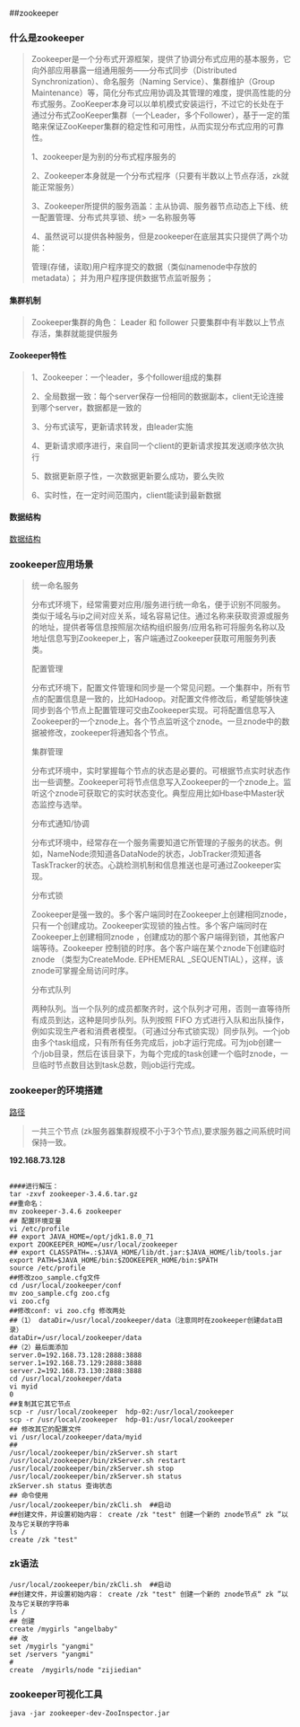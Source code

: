 ##zookeeper

### 什么是zookeeper

>Zookeeper是一个分布式开源框架，提供了协调分布式应用的基本服务，它向外部应用暴露一组通用服务——分布式同步（Distributed Synchronization）、命名服务（Naming Service）、集群维护（Group Maintenance）等，简化分布式应用协调及其管理的难度，提供高性能的分布式服务。ZooKeeper本身可以以单机模式安装运行，不过它的长处在于通过分布式ZooKeeper集群（一个Leader，多个Follower），基于一定的策略来保证ZooKeeper集群的稳定性和可用性，从而实现分布式应用的可靠性。
>
>1、zookeeper是为别的分布式程序服务的
>
>2、Zookeeper本身就是一个分布式程序（只要有半数以上节点存活，zk就能正常服务）
>
>3、Zookeeper所提供的服务涵盖：主从协调、服务器节点动态上下线、统一配置管理、分布式共享锁、统> 一名称服务等
>
>4、虽然说可以提供各种服务，但是zookeeper在底层其实只提供了两个功能：
>
>管理(存储，读取)用户程序提交的数据（类似namenode中存放的metadata）； 
> 并为用户程序提供数据节点监听服务；

#### 集群机制

>Zookeeper集群的角色： Leader 和 follower 
> 只要集群中有半数以上节点存活，集群就能提供服务

#### Zookeeper特性

>1、Zookeeper：一个leader，多个follower组成的集群
>
>2、全局数据一致：每个server保存一份相同的数据副本，client无论连接到哪个server，数据都是一致的
>
>3、分布式读写，更新请求转发，由leader实施
>
>4、更新请求顺序进行，来自同一个client的更新请求按其发送顺序依次执行
>
>5、数据更新原子性，一次数据更新要么成功，要么失败
>
>6、实时性，在一定时间范围内，client能读到最新数据

#### 数据结构

[数据结构](https://www.cnblogs.com/xums/p/7074008.html)

### zookeeper应用场景

>统一命名服务
>
>​    分布式环境下，经常需要对应用/服务进行统一命名，便于识别不同服务。类似于域名与ip之间对应关系，域名容易记住。通过名称来获取资源或服务的地址，提供者等信息按照层次结构组织服务/应用名称可将服务名称以及地址信息写到Zookeeper上，客户端通过Zookeeper获取可用服务列表类。
>
>配置管理
>
>​    分布式环境下，配置文件管理和同步是一个常见问题。一个集群中，所有节点的配置信息是一致的，比如Hadoop。对配置文件修改后，希望能够快速同步到各个节点上配置管理可交由Zookeeper实现。可将配置信息写入Zookeeper的一个znode上。各个节点监听这个znode。一旦znode中的数据被修改，zookeeper将通知各个节点。
>
>集群管理
>
>​    分布式环境中，实时掌握每个节点的状态是必要的。可根据节点实时状态作出一些调整。Zookeeper可将节点信息写入Zookeeper的一个znode上。监听这个znode可获取它的实时状态变化。典型应用比如Hbase中Master状态监控与选举。
>
>分布式通知/协调
>
>​    分布式环境中，经常存在一个服务需要知道它所管理的子服务的状态。例如，NameNode须知道各DataNode的状态，JobTracker须知道各TaskTracker的状态。心跳检测机制和信息推送也是可通过Zookeeper实现。
>
>分布式锁
>
>​    Zookeeper是强一致的。多个客户端同时在Zookeeper上创建相同znode，只有一个创建成功。Zookeeper实现锁的独占性。多个客户端同时在Zookeeper上创建相同znode ，创建成功的那个客户端得到锁，其他客户端等待。Zookeeper 控制锁的时序。各个客户端在某个znode下创建临时znode （类型为CreateMode. EPHEMERAL _SEQUENTIAL），这样，该znode可掌握全局访问时序。
>
>分布式队列
>
>​    两种队列。当一个队列的成员都聚齐时，这个队列才可用，否则一直等待所有成员到达，这种是同步队列。队列按照 FIFO 方式进行入队和出队操作，例如实现生产者和消费者模型。（可通过分布式锁实现）
>​     同步队列。一个job由多个task组成，只有所有任务完成后，job才运行完成。可为job创建一个/job目录，然后在该目录下，为每个完成的task创建一个临时znode，一旦临时节点数目达到task总数，则job运行完成。

### zookeeper的环境搭建

[路径](https://blog.csdn.net/xiaolang85/article/details/13021339)

>一共三个节点
> (zk服务器集群规模不小于3个节点),要求服务器之间系统时间保持一致。

**192.168.73.128**

```shell

####进行解压： 
tar -zxvf zookeeper-3.4.6.tar.gz
##重命名：
mv zookeeper-3.4.6 zookeeper
## 配置环境变量
vi /etc/profile
## export JAVA_HOME=/opt/jdk1.8.0_71
export ZOOKEEPER_HOME=/usr/local/zookeeper
## export CLASSPATH=.:$JAVA_HOME/lib/dt.jar:$JAVA_HOME/lib/tools.jar
export PATH=$JAVA_HOME/bin:$ZOOKEEPER_HOME/bin:$PATH
source /etc/profile
##修改zoo_sample.cfg文件
cd /usr/local/zookeeper/conf
mv zoo_sample.cfg zoo.cfg
vi zoo.cfg
##修改conf: vi zoo.cfg 修改两处
##（1） dataDir=/usr/local/zookeeper/data（注意同时在zookeeper创建data目录）
dataDir=/usr/local/zookeeper/data
##（2）最后面添加
server.0=192.168.73.128:2888:3888
server.1=192.168.73.129:2888:3888
server.2=192.168.73.130:2888:3888
cd /usr/local/zookeeper/data
vi myid 
0
##复制其它其它节点
scp -r /usr/local/zookeeper  hdp-02:/usr/local/zookeeper
scp -r /usr/local/zookeeper  hdp-01:/usr/local/zookeeper
## 修改其它的配置文件
vi /usr/local/zookeeper/data/myid
##
/usr/local/zookeeper/bin/zkServer.sh start
/usr/local/zookeeper/bin/zkServer.sh restart
/usr/local/zookeeper/bin/zkServer.sh stop
/usr/local/zookeeper/bin/zkServer.sh status
zkServer.sh status 查询状态
## 命令使用
/usr/local/zookeeper/bin/zkCli.sh  ##启动
##创建文件，并设置初始内容： create /zk "test" 创建一个新的 znode节点“ zk ”以及与它关联的字符串
ls /
create /zk "test"
```

### zk语法

```shell
/usr/local/zookeeper/bin/zkCli.sh  ##启动
##创建文件，并设置初始内容： create /zk "test" 创建一个新的 znode节点“ zk ”以及与它关联的字符串
ls /
## 创建
create /mygirls "angelbaby"
## 改
set /mygirls "yangmi"
set /servers "yangmi"
# 
create  /mygirls/node "zijiedian"
```

### zookeeper可视化工具

[]([https://www.cnblogs.com/kylingx/p/12916345.html](https://www.cnblogs.com/kylingx/p/12916345.html))

```
java -jar zookeeper-dev-ZooInspector.jar
```